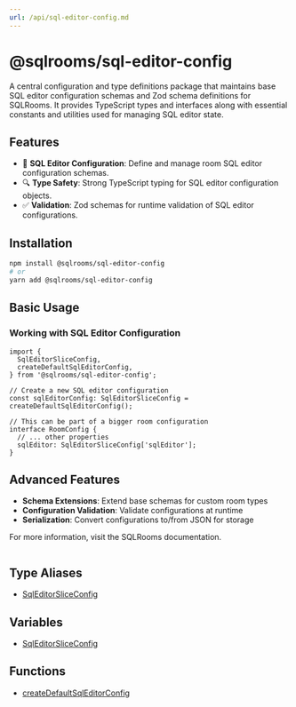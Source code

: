 ```yaml
---
url: /api/sql-editor-config.md
---
```

# @sqlrooms/sql-editor-config

A central configuration and type definitions package that maintains base SQL editor configuration schemas and Zod schema definitions for SQLRooms. It provides TypeScript types and interfaces along with essential constants and utilities used for managing SQL editor state.

## Features

* 📝 **SQL Editor Configuration**: Define and manage room SQL editor configuration schemas.
* 🔍 **Type Safety**: Strong TypeScript typing for SQL editor configuration objects.
* ✅ **Validation**: Zod schemas for runtime validation of SQL editor configurations.

## Installation

```bash
npm install @sqlrooms/sql-editor-config
# or
yarn add @sqlrooms/sql-editor-config
```

## Basic Usage

### Working with SQL Editor Configuration

```tsx
import {
  SqlEditorSliceConfig,
  createDefaultSqlEditorConfig,
} from '@sqlrooms/sql-editor-config';

// Create a new SQL editor configuration
const sqlEditorConfig: SqlEditorSliceConfig = createDefaultSqlEditorConfig();

// This can be part of a bigger room configuration
interface RoomConfig {
  // ... other properties
  sqlEditor: SqlEditorSliceConfig['sqlEditor'];
}
```

## Advanced Features

* **Schema Extensions**: Extend base schemas for custom room types
* **Configuration Validation**: Validate configurations at runtime
* **Serialization**: Convert configurations to/from JSON for storage

For more information, visit the SQLRooms documentation.

```
```

## Type Aliases

* [SqlEditorSliceConfig](type-aliases/SqlEditorSliceConfig.md)

## Variables

* [SqlEditorSliceConfig](variables/SqlEditorSliceConfig.md)

## Functions

* [createDefaultSqlEditorConfig](functions/createDefaultSqlEditorConfig.md)
